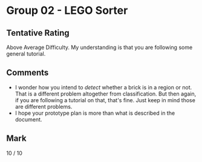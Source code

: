# Group 02 - LEGO Sorter

## Tentative Rating
Above Average Difficulty. My understanding is that you are following some general tutorial.

## Comments
 - I wonder how you intend to _detect_ whether a brick is in a region or not. That is a different problem altogether from classification. But then again, if you are following a tutorial on that, that's fine. Just keep in mind those are different problems.
 - I hope your prototype plan is more than what is described in the document.

## Mark
10 / 10